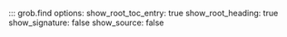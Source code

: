 ::: grob.find
options:
show_root_toc_entry: true
show_root_heading: true
show_signature: false
show_source: false
